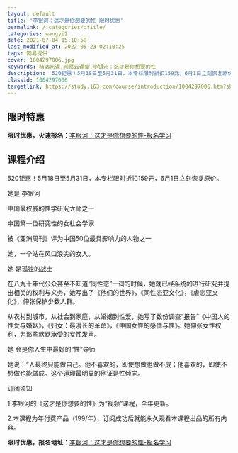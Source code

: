 ```yaml
---
layout: default
title: '李银河：这才是你想要的性-限时优惠'
permalink: /:categories/:title/
categories: wangyi2
date: 2021-07-04 15:10:58
last_modified_at: 2022-05-23 02:10:25
tags: 网易提供
cover: 1004297006.jpg
keywords: 精选网课,网易云课堂,李银河：这才是你想要的性
description: '520钜惠！5月18日至5月31日，本专栏限时折扣159元，6月1日立刻恢复原价。她是李银河中国最权威的性学研究大师之一'
classid: 1004297006
targetlink: https://study.163.com/course/introduction/1004297006.htm?share=1&shareId=1025206652&utm_campaign=share&utm_medium=iphoneShare&utm_source=&utm_u=1025206652
---
```


## 限时特惠

**限时优惠，火速报名**：[李银河：这才是你想要的性-报名学习](https://study.163.com/course/introduction/1004297006.htm?share=1&shareId=1025206652&utm_campaign=share&utm_medium=iphoneShare&utm_source=&utm_u=1025206652)

## 课程介绍

520钜惠！5月18日至5月31日，本专栏限时折扣159元，6月1日立刻恢复原价。



她是 李银河

中国最权威的性学研究大师之一

中国第一位研究性的女社会学家

被《亚洲周刊》评为中国50位最具影响力的人物之一 

她，一个站在风口浪尖的女人。

她 是孤独的战士

在八九十年代公众甚至不知道“同性恋”一词的时候，她就已经系统的进行研究并提出相关的权利与义务，她写出了《他们的世界》，《同性恋亚文化》，《虐恋亚文化》，伸张保护少数人群。

从农村到城市，从社会到家庭，从婚姻到性爱，她写了数份调查“报告”《中国人的性爱与婚姻》，《妇女：最漫长的革命》，《中国女性的感情与性》。她伸张女性权利，为那些默默承受的女性发声。

她 会是你人生中最好的“性”导师

她说：“人最终只能做自己。他不喜欢的，即使想做也做不成；他喜欢的，即使不想做也能做成。这个道理最明显的例证是性倾向。



订阅须知

1.李银河的《这才是你想要的性》为“视频”课程，全年更新。

2.本课程为年付费产品（199/年），订阅成功后就能永久观看本课程出品的所有内容。

**限时优惠，报名地址**：[李银河：这才是你想要的性-报名学习](https://study.163.com/course/introduction/1004297006.htm?share=1&shareId=1025206652&utm_campaign=share&utm_medium=iphoneShare&utm_source=&utm_u=1025206652)

